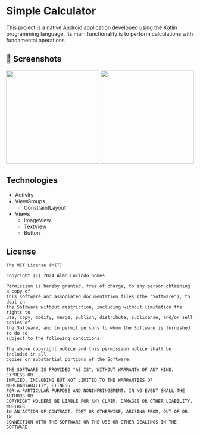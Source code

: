 # Simple Calculator
This project is a native Android application developed using the Kotlin programming language. Its main functionality is to perform calculations with fundamental operations.

## :camera_flash: Screenshots
<p float="left">
  <img src="https://github.com/alanliongar/Des3_Calculator/blob/master/Screenshot_20241212_173450.png" width="250"/> 
  <img src="https://github.com/alanliongar/Des3_Calculator/blob/master/Screenshot_20241212_173508.png" width="250"/>
</p>

## Technologies
- Activity
- ViewGroups
  - ConstraintLayout
- Views
  - ImageView
  - TextView
  - Button

## License
```
The MIT License (MIT)

Copyright (c) 2024 Alan Lucindo Gomes

Permission is hereby granted, free of charge, to any person obtaining a copy of
this software and associated documentation files (the "Software"), to deal in
the Software without restriction, including without limitation the rights to
use, copy, modify, merge, publish, distribute, sublicense, and/or sell copies of
the Software, and to permit persons to whom the Software is furnished to do so,
subject to the following conditions:

The above copyright notice and this permission notice shall be included in all
copies or substantial portions of the Software.

THE SOFTWARE IS PROVIDED "AS IS", WITHOUT WARRANTY OF ANY KIND, EXPRESS OR
IMPLIED, INCLUDING BUT NOT LIMITED TO THE WARRANTIES OF MERCHANTABILITY, FITNESS
FOR A PARTICULAR PURPOSE AND NONINFRINGEMENT. IN NO EVENT SHALL THE AUTHORS OR
COPYRIGHT HOLDERS BE LIABLE FOR ANY CLAIM, DAMAGES OR OTHER LIABILITY, WHETHER
IN AN ACTION OF CONTRACT, TORT OR OTHERWISE, ARISING FROM, OUT OF OR IN
CONNECTION WITH THE SOFTWARE OR THE USE OR OTHER DEALINGS IN THE SOFTWARE.
```
